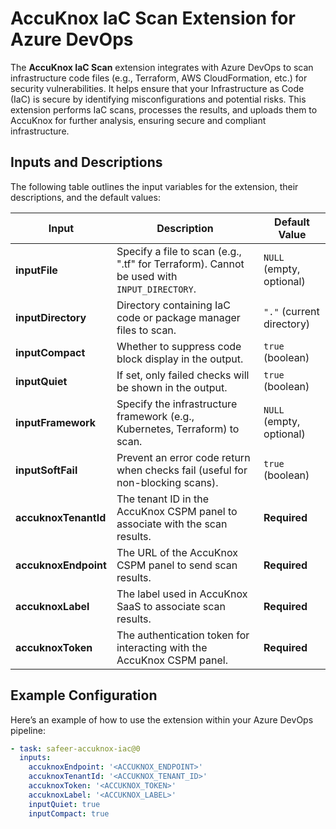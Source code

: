 # AccuKnox IaC Scan Extension for Azure DevOps

The **AccuKnox IaC Scan** extension integrates with Azure DevOps to scan infrastructure code files (e.g., Terraform, AWS CloudFormation, etc.) for security vulnerabilities. It helps ensure that your Infrastructure as Code (IaC) is secure by identifying misconfigurations and potential risks. This extension performs IaC scans, processes the results, and uploads them to AccuKnox for further analysis, ensuring secure and compliant infrastructure.

## Inputs and Descriptions

The following table outlines the input variables for the extension, their descriptions, and the default values:

| **Input**               | **Description**                                                                  | **Default Value**         |
|-------------------------|----------------------------------------------------------------------------------|---------------------------|
| **inputFile**           | Specify a file to scan (e.g., ".tf" for Terraform). Cannot be used with `INPUT_DIRECTORY`. | `NULL` (empty, optional)    |
| **inputDirectory**      | Directory containing IaC code or package manager files to scan.                 | `"."` (current directory) |
| **inputCompact**        | Whether to suppress code block display in the output.                            | `true` (boolean)          |
| **inputQuiet**          | If set, only failed checks will be shown in the output.                          | `true` (boolean)          |
| **inputFramework**      | Specify the infrastructure framework (e.g., Kubernetes, Terraform) to scan.      | `NULL` (empty, optional)    |
| **inputSoftFail**      | Prevent an error code return when checks fail (useful for non-blocking scans).  | `true` (boolean)          |
| **accuknoxTenantId**      | The tenant ID in the AccuKnox CSPM panel to associate with the scan results.     | **Required**              |
| **accuknoxEndpoint**    | The URL of the AccuKnox CSPM panel to send scan results.                         | **Required**              |
| **accuknoxLabel**       | The label used in AccuKnox SaaS to associate scan results.                       | **Required**              |
| **accuknoxToken**       | The authentication token for interacting with the AccuKnox CSPM panel.          | **Required**              |

## Example Configuration

Here’s an example of how to use the extension within your Azure DevOps pipeline:

```yaml
- task: safeer-accuknox-iac@0
  inputs:
    accuknoxEndpoint: '<ACCUKNOX_ENDPOINT>'
    accuknoxTenantId: '<ACCUKNOX_TENANT_ID>'
    accuknoxToken: '<ACCUKNOX_TOKEN>'
    accuknoxLabel: '<ACCUKNOX_LABEL>'
    inputQuiet: true
    inputCompact: true
```